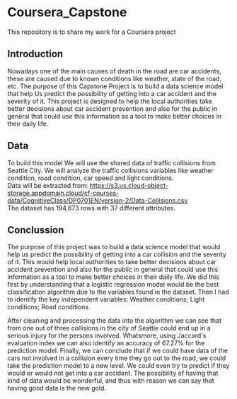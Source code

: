 # Coursera_Capstone
This repository is to share my work for a Coursera project

## Introduction
Nowadays one of the main causes of death in the road are car accidents, these are caused due to known conditions like weather, state of the road, etc. The purpose of this Capstone Project is to build a data science model that help Us predict the possibility of getting into a car accident and the severity of it. This project is designed to help the local authorities take better decisions about car accident prevention and also for the public in general that could use this information as a tool to make better choices in their daily life.

## Data
To build this model We will use the shared data of traffic collisions from Seattle City. We will analyze the traffic collisions variables like weather condition, road condition, car speed and light conditions.
</br>Data will be extracted from: https://s3.us.cloud-object-storage.appdomain.cloud/cf-courses-data/CognitiveClass/DP0701EN/version-2/Data-Collisions.csv 
</br>The dataset has 194,673 rows with 37 different attributes.

## Conclussion
The purpose of this project was to build a data science model that would help us predict the possibility of getting into a car collision and the severity of it. This would help local authorities to take better decisions about car accident prevention and also for the public in general that could use this information as a tool to make better choices in their daily life. We did this first by understanding that a logistic regression model would be the best classification algorithm due to the variables found in the dataset. Then I had to identify the key independent variables: Weather conditions; Light conditions; Road conditions.

After cleaning and processing the data into the algorithm we can see that from one out of three collisions in the city of Seattle could end up in a serious injury for the persons involved. Whatsmore, using Jaccard's evaluation index we can also identify an accuracy of 67.27% for the prediction model. Finally, we can conclude that if we could have data of the cars not involved in a collision every time they go out to the road, we could take the prediction model to a new level. We could even try to predict if they would or would not get into a car accident. The possibility of having that kind of data would be wonderful, and thus with reason we can say that having good data is the new gold.

